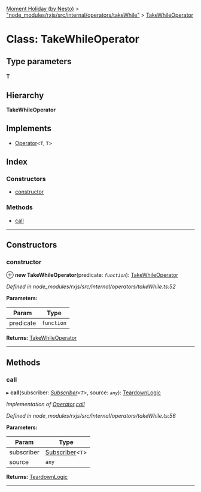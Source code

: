 [Moment Holiday (by Nesto)](../README.md) > ["node_modules/rxjs/src/internal/operators/takeWhile"](../modules/_node_modules_rxjs_src_internal_operators_takewhile_.md) > [TakeWhileOperator](../classes/_node_modules_rxjs_src_internal_operators_takewhile_.takewhileoperator.md)

# Class: TakeWhileOperator

## Type parameters
#### T 
## Hierarchy

**TakeWhileOperator**

## Implements

* [Operator](../interfaces/_node_modules_rxjs_src_internal_operator_.operator.md)<`T`, `T`>

## Index

### Constructors

* [constructor](_node_modules_rxjs_src_internal_operators_takewhile_.takewhileoperator.md#constructor)

### Methods

* [call](_node_modules_rxjs_src_internal_operators_takewhile_.takewhileoperator.md#call)

---

## Constructors

<a id="constructor"></a>

###  constructor

⊕ **new TakeWhileOperator**(predicate: *`function`*): [TakeWhileOperator](_node_modules_rxjs_src_internal_operators_takewhile_.takewhileoperator.md)

*Defined in node_modules/rxjs/src/internal/operators/takeWhile.ts:52*

**Parameters:**

| Param | Type |
| ------ | ------ |
| predicate | `function` |

**Returns:** [TakeWhileOperator](_node_modules_rxjs_src_internal_operators_takewhile_.takewhileoperator.md)

___

## Methods

<a id="call"></a>

###  call

▸ **call**(subscriber: *[Subscriber](_node_modules_rxjs_src_internal_subscriber_.subscriber.md)<`T`>*, source: *`any`*): [TeardownLogic](../modules/_node_modules_rxjs_src_internal_types_.md#teardownlogic)

*Implementation of [Operator](../interfaces/_node_modules_rxjs_src_internal_operator_.operator.md).[call](../interfaces/_node_modules_rxjs_src_internal_operator_.operator.md#call)*

*Defined in node_modules/rxjs/src/internal/operators/takeWhile.ts:56*

**Parameters:**

| Param | Type |
| ------ | ------ |
| subscriber | [Subscriber](_node_modules_rxjs_src_internal_subscriber_.subscriber.md)<`T`> |
| source | `any` |

**Returns:** [TeardownLogic](../modules/_node_modules_rxjs_src_internal_types_.md#teardownlogic)

___

